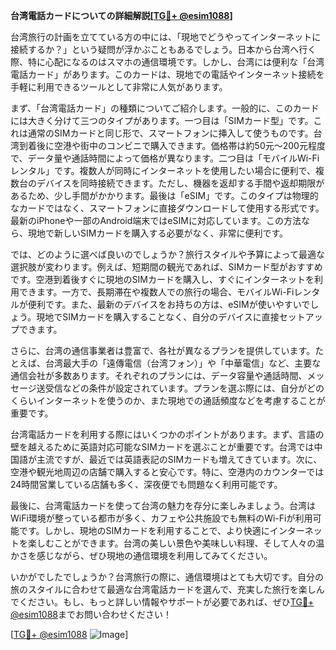 **台湾電話カードについての詳細解説[[TG💪+ @esim1088](https://t.me/s/esim1088)]**

台湾旅行の計画を立てている方の中には、「現地でどうやってインターネットに接続するか？」という疑問が浮かぶこともあるでしょう。日本から台湾へ行く際、特に心配になるのはスマホの通信環境です。しかし、台湾には便利な「台湾電話カード」があります。このカードは、現地での電話やインターネット接続を手軽に利用できるツールとして非常に人気があります。

まず、「台湾電話カード」の種類についてご紹介します。一般的に、このカードには大きく分けて三つのタイプがあります。一つ目は「SIMカード型」です。これは通常のSIMカードと同じ形で、スマートフォンに挿入して使うものです。台湾到着後に空港や街中のコンビニで購入できます。価格帯は約50元～200元程度で、データ量や通話時間によって価格が異なります。二つ目は「モバイルWi-Fiレンタル」です。複数人が同時にインターネットを使用したい場合に便利で、複数台のデバイスを同時接続できます。ただし、機器を返却する手間や返却期限があるため、少し手間がかかります。最後は「eSIM」です。このタイプは物理的なカードではなく、スマートフォンに直接ダウンロードして使用する形式です。最新のiPhoneや一部のAndroid端末ではeSIMに対応しています。この方法なら、現地で新しいSIMカードを購入する必要がなく、非常に便利です。

では、どのように選べば良いのでしょうか？旅行スタイルや予算によって最適な選択肢が変わります。例えば、短期間の観光であれば、SIMカード型がおすすめです。空港到着後すぐに現地のSIMカードを購入し、すぐにインターネットを利用できます。一方で、長期滞在や複数人での旅行の場合、モバイルWi-Fiレンタルが便利です。また、最新のデバイスをお持ちの方は、eSIMが使いやすいでしょう。現地でSIMカードを購入することなく、自分のデバイスに直接セットアップできます。

さらに、台湾の通信事業者は豊富で、各社が異なるプランを提供しています。たとえば、台湾最大手の「遠傳電信（台湾フォン）」や「中華電信」など、主要な通信会社が多数あります。それぞれのプランには、データ容量や通話時間、メッセージ送受信などの条件が設定されています。プランを選ぶ際には、自分がどのくらいインターネットを使うのか、また現地での通話頻度などを考慮することが重要です。

台湾電話カードを利用する際にはいくつかのポイントがあります。まず、言語の壁を越えるために英語対応可能なSIMカードを選ぶことが重要です。台湾では中国語が主流ですが、最近では英語表記のSIMカードも増えてきています。次に、空港や観光地周辺の店舗で購入すると安心です。特に、空港内のカウンターでは24時間営業している店舗も多く、深夜便でも問題なく利用可能です。

最後に、台湾電話カードを使って台湾の魅力を存分に楽しみましょう。台湾はWiFi環境が整っている都市が多く、カフェや公共施設でも無料のWi-Fiが利用可能です。しかし、現地のSIMカードを利用することで、より快適にインターネットを楽しむことができます。台湾の美しい景色や美味しい料理、そして人々の温かさを感じながら、ぜひ現地の通信環境を利用してみてください。

いかがでしたでしょうか？台湾旅行の際に、通信環境はとても大切です。自分の旅のスタイルに合わせて最適な台湾電話カードを選んで、充実した旅行を楽しんでください。もし、もっと詳しい情報やサポートが必要であれば、ぜひ[TG💪+ @esim1088](https://t.me/s/esim1088)までお問い合わせください！

[[TG💪+ @esim1088](https://t.me/s/esim1088) ![Image](https://i.postimg.cc/Y0z9fWf4/image.png)]